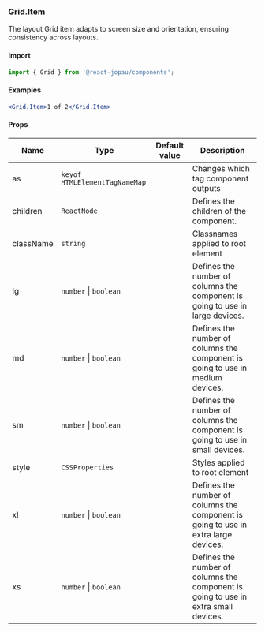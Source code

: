 ### Grid.Item

The layout Grid item adapts to screen size and orientation, ensuring consistency across layouts.

#### Import

```jsx
import { Grid } from '@react-jopau/components';
```

#### Examples

```jsx
<Grid.Item>1 of 2</Grid.Item>
```

#### Props

| Name      | Type                          | Default value | Description                                                                         |
| --------- | ----------------------------- | ------------- | ----------------------------------------------------------------------------------- |
| as        | `keyof HTMLElementTagNameMap` |               | Changes which tag component outputs                                                 |
| children  | `ReactNode`                   |               | Defines the children of the component.                                              |
| className | `string`                      |               | Classnames applied to root element                                                  |
| lg        | `number` \| `boolean`         |               | Defines the number of columns the component is going to use in large devices.       |
| md        | `number` \| `boolean`         |               | Defines the number of columns the component is going to use in medium devices.      |
| sm        | `number` \| `boolean`         |               | Defines the number of columns the component is going to use in small devices.       |
| style     | `CSSProperties`               |               | Styles applied to root element                                                      |
| xl        | `number` \| `boolean`         |               | Defines the number of columns the component is going to use in extra large devices. |
| xs        | `number` \| `boolean`         |               | Defines the number of columns the component is going to use in extra small devices. |

